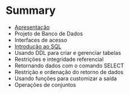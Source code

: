 # Summary

* [Apresentação](README.md)
* Projeto de Banco de Dados
* Interfaces de acesso
* [Introdução ao SQL](introducao_ao_sql.md)
* Usando DDL para criar e gerenciar tabelas
* Restrições e integridade referencial
* Retornando dados com o comando SELECT
* Restrição e ordenação do retorno de dados
* Usando funções para customizar a saída
* Operações de conjuntos

